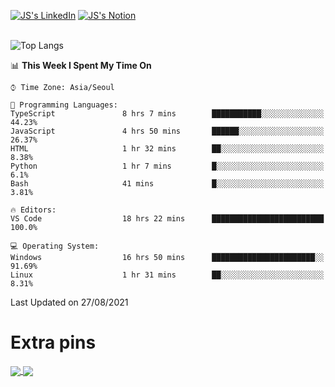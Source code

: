 
[![JS's LinkedIn](https://img.shields.io/badge/LinkedIn-blue?style=for-the-badge&logo=linkedin)](https://www.linkedin.com/in/jaeseung-lee-5a2a32139/) 
[![JS's Notion](https://img.shields.io/badge/Notion-black?style=for-the-badge&logo=notion)](https://bit.ly/ljswiki1) <br><br>
<!-- ![JS's GitHub stats](https://github-readme-stats-lemon-five.vercel.app/api?username=tkxkd0159&hide=contribs,prs,stars,issues&show_icons=true&theme=react&include_all_commits=true)   -->
![Top Langs](https://github-readme-stats-lemon-five.vercel.app/api/top-langs/?username=tkxkd0159&layout=compact&hide=jupyter%20notebook,scss,html,css&langs_count=10)  


<!--START_SECTION:waka-->
📊 **This Week I Spent My Time On** 

```text
⌚︎ Time Zone: Asia/Seoul

💬 Programming Languages: 
TypeScript               8 hrs 7 mins        ███████████░░░░░░░░░░░░░░   44.23% 
JavaScript               4 hrs 50 mins       ██████░░░░░░░░░░░░░░░░░░░   26.37% 
HTML                     1 hr 32 mins        ██░░░░░░░░░░░░░░░░░░░░░░░   8.38% 
Python                   1 hr 7 mins         █░░░░░░░░░░░░░░░░░░░░░░░░   6.1% 
Bash                     41 mins             █░░░░░░░░░░░░░░░░░░░░░░░░   3.81%

🔥 Editors: 
VS Code                  18 hrs 22 mins      █████████████████████████   100.0%

💻 Operating System: 
Windows                  16 hrs 50 mins      ███████████████████████░░   91.69% 
Linux                    1 hr 31 mins        ██░░░░░░░░░░░░░░░░░░░░░░░   8.31%

```


 Last Updated on 27/08/2021
<!--END_SECTION:waka-->

# Extra pins
<a href="https://github.com/tkxkd0159/go-chain">
  <img align="center" src="https://github-readme-stats-lemon-five.vercel.app/api/pin/?username=tkxkd0159&repo=go-chain&theme=react" />
</a>
<a href="https://github.com/tkxkd0159/dsalgo">
  <img align="center" src="https://github-readme-stats-lemon-five.vercel.app/api/pin/?username=tkxkd0159&repo=dsalgo&theme=react" />
</a>

<!---
- 🔭 I’m currently working on ...
- 🌱 I’m currently learning blockchain and distributed network
- 👯 I’m looking to collaborate on ...
- 🤔 I’m looking for help with ...
- 💬 Ask me about ...
- 📫 How to reach me: ...
- 😄 Pronouns: ...
- ⚡ Fun fact: ...
-->
